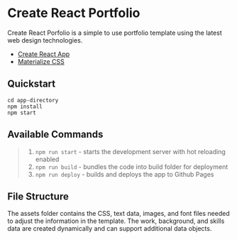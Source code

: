 # Create React Portfolio

Create React Porfolio is a simple to use portfolio template using the latest web design technologies.

- [Create React App](https://github.com/facebookincubator/create-react-app)
- [Materialize CSS](http://materializecss.com/)  

## Quickstart
```
cd app-directory
npm install
npm start  
```

## Available Commands

>1. `npm run start` - starts the development server with hot reloading enabled
>2. `npm run build` - bundles the code into build folder for deployment
>3. `npm run deploy` - builds and deploys the app to Github Pages


## File Structure
The assets folder contains the CSS, text data, images, and font files needed to adjust the information in the template. The work, background, and skills data are created dynamically and can support additional data objects.
